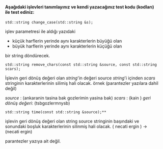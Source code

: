 #### Aşağıdaki işlevleri tanımlayınız ve kendi yazacağınız test kodu (kodları) ile test ediniz:

```
std::string change_case(std::string &s);
```

işlev parametresi ile aldığı yazıdaki 
 + küçük harflerin yerinde aynı karakterlerin büyüğü olan
 + büyük harflerin yerinde aynı karakterlerin küçüğü olan

bir string döndürecek.

```
std::string remove_chars(const std::string &source, const std::string scars);
```

İşlevin geri dönüş değeri olan *string*'in değeri source *string*'i içinden *scars* stringinin karakterlerinin silimiş hali olacak.
örnek (parantezler yazılara dahil değil)

*source*           : (ankaranin tasina bak gozlerimin yasina bak)
*scars*            : (kain )
*geri dönüş değeri*: (tsbgozlermnysb)

```
std::string time(const std::string &source);**
```

işlevin geri dönüş değeri olan string source stringinin başındaki ve sonundaki boşluk karakterlerinin silinmiş hali olacak.
(     necati ergin     )  ->  (necati ergin)

parantezler yazıya ait değil.
